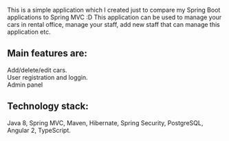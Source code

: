 This is a simple application which I created just to compare my Spring Boot applications to Spring MVC :D This application can be used to manage your cars in rental office, manage your staff, add new staff that can manage this application etc. <br/>

## **Main features are:**<br/>
Add/delete/edit cars.<br/>
User registration and loggin.<br/>
Admin panel <br/>

## **Technology stack:**<br/> 
Java 8, Spring MVC, Maven, Hibernate, Spring Security, PostgreSQL, Angular 2, TypeScript.
